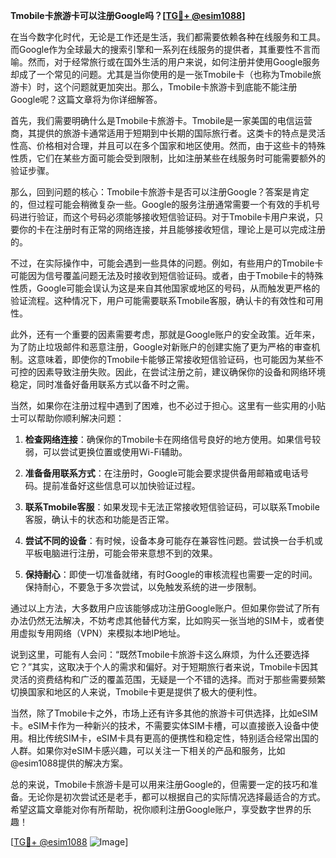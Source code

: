 **Tmobile卡旅游卡可以注册Google吗？[[TG💪+ @esim1088](https://t.me/s/esim1088)]**

在当今数字化时代，无论是工作还是生活，我们都需要依赖各种在线服务和工具。而Google作为全球最大的搜索引擎和一系列在线服务的提供者，其重要性不言而喻。然而，对于经常旅行或在国外生活的用户来说，如何注册并使用Google服务却成了一个常见的问题。尤其是当你使用的是一张Tmobile卡（也称为Tmobile旅游卡）时，这个问题就更加突出。那么，Tmobile卡旅游卡到底能不能注册Google呢？这篇文章将为你详细解答。

首先，我们需要明确什么是Tmobile卡旅游卡。Tmobile是一家美国的电信运营商，其提供的旅游卡通常适用于短期到中长期的国际旅行者。这类卡的特点是灵活性高、价格相对合理，并且可以在多个国家和地区使用。然而，由于这些卡的特殊性质，它们在某些方面可能会受到限制，比如注册某些在线服务时可能需要额外的验证步骤。

那么，回到问题的核心：Tmobile卡旅游卡是否可以注册Google？答案是肯定的，但过程可能会稍微复杂一些。Google的服务注册通常需要一个有效的手机号码进行验证，而这个号码必须能够接收短信验证码。对于Tmobile卡用户来说，只要你的卡在注册时有正常的网络连接，并且能够接收短信，理论上是可以完成注册的。

不过，在实际操作中，可能会遇到一些具体的问题。例如，有些用户的Tmobile卡可能因为信号覆盖问题无法及时接收到短信验证码。或者，由于Tmobile卡的特殊性质，Google可能会误认为这是来自其他国家或地区的号码，从而触发更严格的验证流程。这种情况下，用户可能需要联系Tmobile客服，确认卡的有效性和可用性。

此外，还有一个重要的因素需要考虑，那就是Google账户的安全政策。近年来，为了防止垃圾邮件和恶意注册，Google对新账户的创建实施了更为严格的审查机制。这意味着，即使你的Tmobile卡能够正常接收短信验证码，也可能因为某些不可控的因素导致注册失败。因此，在尝试注册之前，建议确保你的设备和网络环境稳定，同时准备好备用联系方式以备不时之需。

当然，如果你在注册过程中遇到了困难，也不必过于担心。这里有一些实用的小贴士可以帮助你顺利解决问题：

1. **检查网络连接**：确保你的Tmobile卡在网络信号良好的地方使用。如果信号较弱，可以尝试更换位置或使用Wi-Fi辅助。

2. **准备备用联系方式**：在注册时，Google可能会要求提供备用邮箱或电话号码。提前准备好这些信息可以加快验证过程。

3. **联系Tmobile客服**：如果发现卡无法正常接收短信验证码，可以联系Tmobile客服，确认卡的状态和功能是否正常。

4. **尝试不同的设备**：有时候，设备本身可能存在兼容性问题。尝试换一台手机或平板电脑进行注册，可能会带来意想不到的效果。

5. **保持耐心**：即使一切准备就绪，有时Google的审核流程也需要一定的时间。保持耐心，不要急于多次尝试，以免触发系统的进一步限制。

通过以上方法，大多数用户应该能够成功注册Google账户。但如果你尝试了所有办法仍然无法解决，不妨考虑其他替代方案，比如购买一张当地的SIM卡，或者使用虚拟专用网络（VPN）来模拟本地IP地址。

说到这里，可能有人会问：“既然Tmobile卡旅游卡这么麻烦，为什么还要选择它？”其实，这取决于个人的需求和偏好。对于短期旅行者来说，Tmobile卡因其灵活的资费结构和广泛的覆盖范围，无疑是一个不错的选择。而对于那些需要频繁切换国家和地区的人来说，Tmobile卡更是提供了极大的便利性。

当然，除了Tmobile卡之外，市场上还有许多其他的旅游卡可供选择，比如eSIM卡。eSIM卡作为一种新兴的技术，不需要实体SIM卡槽，可以直接嵌入设备中使用。相比传统SIM卡，eSIM卡具有更高的便携性和稳定性，特别适合经常出国的人群。如果你对eSIM卡感兴趣，可以关注一下相关的产品和服务，比如@esim1088提供的解决方案。

总的来说，Tmobile卡旅游卡是可以用来注册Google的，但需要一定的技巧和准备。无论你是初次尝试还是老手，都可以根据自己的实际情况选择最适合的方式。希望这篇文章能对你有所帮助，祝你顺利注册Google账户，享受数字世界的乐趣！

[[TG💪+ @esim1088](https://t.me/s/esim1088) ![Image](https://i.postimg.cc/4NQfJmqS/Snipaste-2025-05-13-00-14-12.png)]